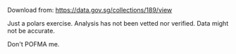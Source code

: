 Download from: https://data.gov.sg/collections/189/view

Just a polars exercise.
Analysis has not been vetted nor verified.
Data might not be accurate.

Don't POFMA me.